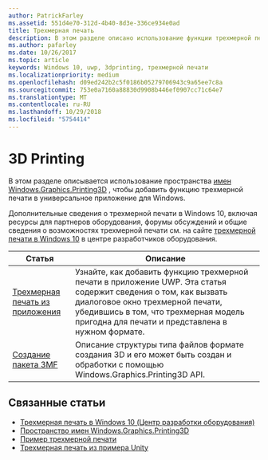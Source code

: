 ```yaml
---
author: PatrickFarley
ms.assetid: 551d4e70-312d-4b40-8d3e-336ce934e0ad
title: Трехмерная печать
description: В этом разделе описано использование функции трехмерной печати в универсальном приложении для Windows.
ms.author: pafarley
ms.date: 10/26/2017
ms.topic: article
keywords: Windows 10, uwp, 3dprinting, трехмерной печати
ms.localizationpriority: medium
ms.openlocfilehash: d09ed242b2c5f0186b05279706943c9a65ee7c8a
ms.sourcegitcommit: 753e0a7160a88830d9908b446ef0907cc71c64e7
ms.translationtype: MT
ms.contentlocale: ru-RU
ms.lasthandoff: 10/29/2018
ms.locfileid: "5754414"
---
```

# <a name="3d-printing"></a>3D Printing


В этом разделе описывается использование пространства [имен Windows.Graphics.Printing3D](https://msdn.microsoft.com/library/windows/apps/windows.graphics.printing3d.aspx) , чтобы добавить функцию трехмерной печати в универсальное приложение для Windows.  

Дополнительные сведения о трехмерной печати в Windows 10, включая ресурсы для партнеров оборудования, форумы обсуждений и общие сведения о возможностях трехмерной печати см. на сайте [трехмерной печати в Windows 10](https://developer.microsoft.com/windows/hardware/3d-print-support-windows-10) в центре разработчиков оборудования.

| Статья | Описание |
|-------|-------------|
| [Трехмерная печать из приложения](3d-print-from-app.md) | Узнайте, как добавить функцию трехмерной печати в приложение UWP. Эта статья содержит сведения о том, как вызвать диалоговое окно трехмерной печати, убедившись в том, что трехмерная модель пригодна для печати и представлена в нужном формате. |
| [Создание пакета 3MF](generate-3mf.md) | Описание структуры типа файлов формате создания 3D и его может быть создан и обработки с помощью Windows.Graphics.Printing3D API. |

## <a name="related-topics"></a>Связанные статьи

* [Трехмерная печать в Windows 10 (Центр разработки оборудования)](https://developer.microsoft.com/windows/hardware/3d-print-support-windows-10)
* [Пространство имен Windows.Graphics.Printing3D](https://msdn.microsoft.com/library/windows/apps/windows.graphics.printing3d.aspx)
* [Пример трехмерной печати](https://github.com/Microsoft/Windows-universal-samples/tree/master/Samples/3DPrinting)
* [Трехмерная печать из примера Unity](https://github.com/Microsoft/Windows-universal-samples/tree/master/Samples/3DPrintingFromUnity)

 
